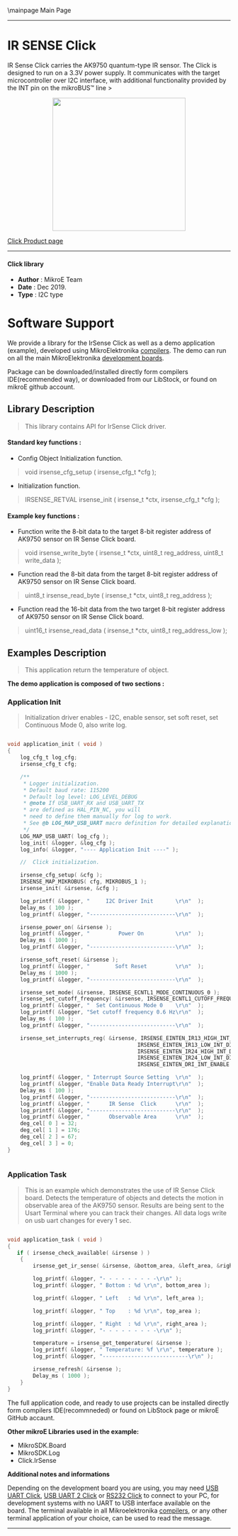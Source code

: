 \mainpage Main Page
 
 

---
# IR SENSE Click

IR Sense Click carries the AK9750 quantum-type IR sensor. The Click is designed to run on a 3.3V power supply. It communicates with the target microcontroller over I2C interface, with additional functionality provided by the INT pin on the mikroBUS™ line >

<p align="center">
  <img src="https://download.mikroe.com/images/click_for_ide/irsense_click.png" height=300px>
</p>

[Click Product page](https://www.mikroe.com/ir-sense-click)

---


#### Click library 

- **Author**        : MikroE Team
- **Date**          : Dec 2019.
- **Type**          : I2C type


# Software Support

We provide a library for the IrSense Click 
as well as a demo application (example), developed using MikroElektronika 
[compilers](https://shop.mikroe.com/compilers). 
The demo can run on all the main MikroElektronika [development boards](https://shop.mikroe.com/development-boards).

Package can be downloaded/installed directly form compilers IDE(recommended way), or downloaded from our LibStock, or found on mikroE github account. 

## Library Description

> This library contains API for IrSense Click driver.

#### Standard key functions :

- Config Object Initialization function.
> void irsense_cfg_setup ( irsense_cfg_t *cfg ); 
 
- Initialization function.
> IRSENSE_RETVAL irsense_init ( irsense_t *ctx, irsense_cfg_t *cfg );


#### Example key functions :

- Function write the 8-bit data to the target 8-bit register address of AK9750 sensor on IR Sense Click board.
> void irsense_write_byte ( irsense_t *ctx, uint8_t reg_address, uint8_t write_data );
 
- Function read the 8-bit data from the target 8-bit register address of AK9750 sensor on IR Sense Click board.
> uint8_t irsense_read_byte ( irsense_t *ctx, uint8_t reg_address );

- Function read the 16-bit data from the two target 8-bit register address of AK9750 sensor on IR Sense Click board.
> uint16_t irsense_read_data ( irsense_t *ctx, uint8_t reg_address_low );

## Examples Description

> This application return the temperature of object.

**The demo application is composed of two sections :**

### Application Init 

> Initialization driver enables - I2C, enable sensor, set soft reset, set Continuous Mode 0,  also write log.

```c

void application_init ( void )
{
    log_cfg_t log_cfg;
    irsense_cfg_t cfg;

    /** 
     * Logger initialization.
     * Default baud rate: 115200
     * Default log level: LOG_LEVEL_DEBUG
     * @note If USB_UART_RX and USB_UART_TX 
     * are defined as HAL_PIN_NC, you will 
     * need to define them manually for log to work. 
     * See @b LOG_MAP_USB_UART macro definition for detailed explanation.
     */
    LOG_MAP_USB_UART( log_cfg );
    log_init( &logger, &log_cfg );
    log_info( &logger, "---- Application Init ----" );

    //  Click initialization.

    irsense_cfg_setup( &cfg );
    IRSENSE_MAP_MIKROBUS( cfg, MIKROBUS_1 );
    irsense_init( &irsense, &cfg );

    log_printf( &logger, "     I2C Driver Init       \r\n"  );
    Delay_ms ( 100 );
    log_printf( &logger, "---------------------------\r\n"  );

    irsense_power_on( &irsense );
    log_printf( &logger, "         Power On          \r\n"  );
    Delay_ms ( 1000 );
    log_printf( &logger, "---------------------------\r\n"  );

    irsense_soft_reset( &irsense );
    log_printf( &logger, "        Soft Reset         \r\n"  );
    Delay_ms ( 1000 );
    log_printf( &logger, "---------------------------\r\n"  );

    irsense_set_mode( &irsense, IRSENSE_ECNTL1_MODE_CONTINUOUS_0 );
    irsense_set_cutoff_frequency( &irsense, IRSENSE_ECNTL1_CUTOFF_FREQUENCY_0_6_Hz );
    log_printf( &logger, "  Set Continuous Mode 0    \r\n"  );
    log_printf( &logger, "Set cutoff frequency 0.6 Hz\r\n"  );
    Delay_ms ( 100 );
    log_printf( &logger, "---------------------------\r\n"  );

    irsense_set_interrupts_reg( &irsense, IRSENSE_EINTEN_IR13_HIGH_INT_DISABLE,
                                         IRSENSE_EINTEN_IR13_LOW_INT_DISABLE,
                                         IRSENSE_EINTEN_IR24_HIGH_INT_DISABLE,
                                         IRSENSE_EINTEN_IR24_LOW_INT_DISABLE,
                                         IRSENSE_EINTEN_DRI_INT_ENABLE );

    log_printf( &logger, " Interrupt Source Setting  \r\n"  );
    log_printf( &logger, "Enable Data Ready Interrupt\r\n"  );
    Delay_ms ( 100 );
    log_printf( &logger, "---------------------------\r\n"  );
    log_printf( &logger, "      IR Sense  Click      \r\n"  );
    log_printf( &logger, "---------------------------\r\n"  );
    log_printf( &logger, "      Observable Area      \r\n"  );
    deg_cel[ 0 ] = 32;
    deg_cel[ 1 ] = 176;
    deg_cel[ 2 ] = 67;
    deg_cel[ 3 ] = 0;
}
  
```

### Application Task

> This is an example which demonstrates the use of IR Sense Click board. Detects the temperature of objects and detects the motion in observable area of the AK9750 sensor. Results are being sent to the Usart Terminal where you can track their changes. All data logs write on usb uart changes for every 1 sec.

```c

void application_task ( void )
{
   if ( irsense_check_available( &irsense ) )
    {
        irsense_get_ir_sense( &irsense, &bottom_area, &left_area, &right_area, &top_area );

        log_printf( &logger, "- - - - - - - - -\r\n" );
        log_printf( &logger, " Bottom : %d \r\n", bottom_area );

        log_printf( &logger, " Left   : %d \r\n", left_area );

        log_printf( &logger, " Top    : %d \r\n", top_area );

        log_printf( &logger, " Right  : %d \r\n", right_area );
        log_printf( &logger, "- - - - - - - - -\r\n" );

        temperature = irsense_get_temperature( &irsense );
        log_printf( &logger, " Temperature: %f \r\n", temperature );
        log_printf( &logger, "---------------------------\r\n" );

        irsense_refresh( &irsense );
        Delay_ms ( 1000 );
    }
}  

```

The full application code, and ready to use projects can be  installed directly form compilers IDE(recommneded) or found on LibStock page or mikroE GitHub accaunt.

**Other mikroE Libraries used in the example:** 

- MikroSDK.Board
- MikroSDK.Log
- Click.IrSense

**Additional notes and informations**

Depending on the development board you are using, you may need 
[USB UART Click](https://shop.mikroe.com/usb-uart-click), 
[USB UART 2 Click](https://shop.mikroe.com/usb-uart-2-click) or 
[RS232 Click](https://shop.mikroe.com/rs232-click) to connect to your PC, for 
development systems with no UART to USB interface available on the board. The 
terminal available in all Mikroelektronika 
[compilers](https://shop.mikroe.com/compilers), or any other terminal application 
of your choice, can be used to read the message.



---
